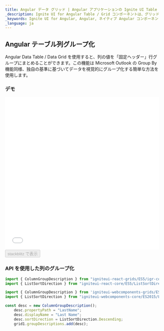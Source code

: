 ```yaml
---
title: Angular データ グリッド | Angular アプリケーションの Ignite UI Table コントロール | Infragistics
_description: Ignite UI for Angular Table / Grid コンポーネントは、グリッド ドメインの複雑さを管理しやすい API に簡素化しているためユーザーがデータのコレクションを簡単にバインドできます。
_keywords: Ignite UI for Angular, Angular, ネイティブ Angular コンポーネント スイート, ネイティブ Angular コントロール, ネイティブ Angular コンポーネント, ネイティブ Angular コンポーネント ライブラリ, Angular Grid, Angular Grid Control, Angular Grid 例, Angular Grid コンポーネント, Angular Live Grid
_language: ja
---
```


## Angular テーブル列グループ化

Angular Data Table / Data Grid を使用すると、列の値を「固定ヘッダー」行グループにまとめることができます。この機能は Microsoft Outlook の Group By 機能同様、独自の基準に基づいてデータを視覚的にグループ化する簡単な方法を使用します。

### デモ

<div class="sample-container loading" style="height: 500px">
    <iframe id="data-grid-row-grouping-iframe" src='{environment:demosBaseUrl}/grids/data-grid-row-grouping' width="100%" height="100%" seamless frameBorder="0" onload="onXPlatSampleIframeContentLoaded(this);"></iframe>
</div>
<div>
    <button data-localize="stackblitz" disabled class="stackblitz-btn"   data-iframe-id="data-grid-row-grouping-iframe" data-demos-base-url="{environment:demosBaseUrl}">stackblitz で表示
    </button>
</div>

<div class="divider--half"></div>

### API を使用した列のグループ化

```ts
import { ColumnGroupDescription } from "igniteui-react-grids/ES5/igr-column-group-description";
import { ListSortDirection } from "igniteui-react-core/ES5/ListSortDirection";
```

```ts
import { ColumnGroupDescription } from 'igniteui-webcomponents-grids/ES2015/igc-column-group-description';
import { ListSortDirection } from "igniteui-webcomponents-core/ES2015/ListSortDirection";

const desc = new ColumnGroupDescription();
    desc.propertyPath = "LastName";
    desc.displayName = "Last Name";
    desc.sortDirection = ListSortDirection.Descending;
    grid1.groupDescriptions.add(desc);
```
